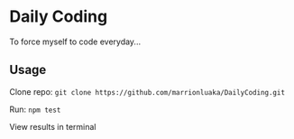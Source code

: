 # Daily Coding

To force myself to code everyday...

## Usage

Clone repo:
    ```
    git clone https://github.com/marrionluaka/DailyCoding.git
    ```

Run:
    ```
    npm test
    ```

View results in terminal
